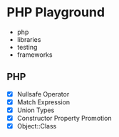 # PHP Playground
- php
- libraries
- testing
- frameworks

## PHP
- [x] Nullsafe Operator
- [x] Match Expression
- [x] Union Types
- [x] Constructor Property Promotion
- [x] Object::Class